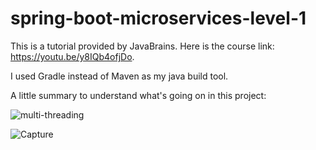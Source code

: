 # spring-boot-microservices-level-1

This is a tutorial provided by JavaBrains.
Here is the course link: https://youtu.be/y8IQb4ofjDo.

I used Gradle instead of Maven as my java build tool.


A little summary to understand what's going on in this project:

![multi-threading](https://user-images.githubusercontent.com/72088440/187515784-59262663-cdd4-4d01-b4c1-1c212f598903.PNG)


![Capture](https://user-images.githubusercontent.com/72088440/187515806-511a4dc1-c4ad-44aa-8de8-c0837ea39e84.PNG)
